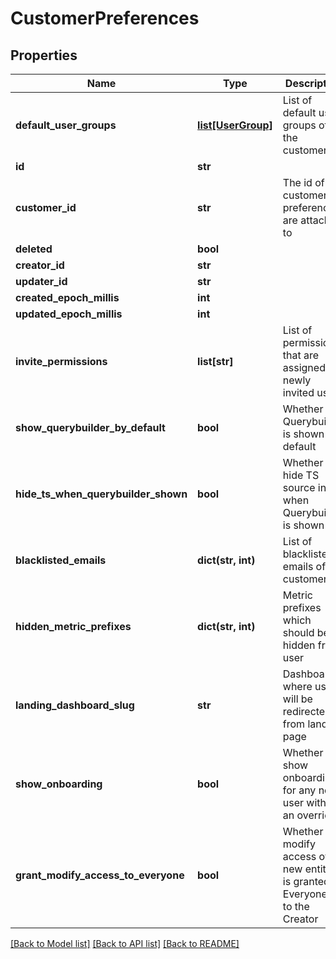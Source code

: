 # CustomerPreferences

## Properties
Name | Type | Description | Notes
------------ | ------------- | ------------- | -------------
**default_user_groups** | [**list[UserGroup]**](UserGroup.md) | List of default user groups of the customer | [optional] 
**id** | **str** |  | [optional] 
**customer_id** | **str** | The id of the customer preferences are attached to | 
**deleted** | **bool** |  | [optional] 
**creator_id** | **str** |  | [optional] 
**updater_id** | **str** |  | [optional] 
**created_epoch_millis** | **int** |  | [optional] 
**updated_epoch_millis** | **int** |  | [optional] 
**invite_permissions** | **list[str]** | List of permissions that are assigned to newly invited users | [optional] 
**show_querybuilder_by_default** | **bool** | Whether the Querybuilder is shown by default | 
**hide_ts_when_querybuilder_shown** | **bool** | Whether to hide TS source input when Querybuilder is shown | 
**blacklisted_emails** | **dict(str, int)** | List of blacklisted emails of the customer | [optional] 
**hidden_metric_prefixes** | **dict(str, int)** | Metric prefixes which should be hidden from user | [optional] 
**landing_dashboard_slug** | **str** | Dashboard where user will be redirected from landing page | [optional] 
**show_onboarding** | **bool** | Whether to show onboarding for any new user without an override | 
**grant_modify_access_to_everyone** | **bool** | Whether modify access of new entites is granted to Everyone or to the Creator | 

[[Back to Model list]](../README.md#documentation-for-models) [[Back to API list]](../README.md#documentation-for-api-endpoints) [[Back to README]](../README.md)


